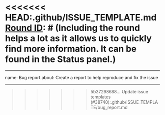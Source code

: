 <<<<<<< HEAD:.github/ISSUE_TEMPLATE.md
[Round ID]: # (Including the round helps a lot as it allows us to quickly find more information. It can be found in the Status panel.)
=======
---
name: Bug report
about: Create a report to help reproduce and fix the issue

---

[Round ID]: # (If you discovered this issue from playing tgstation hosted servers:)
[Round ID]: # (**INCLUDE THE ROUND ID**)
[Round ID]: # (It can be found in the Status panel or retrieved from https://atlantaned.space/statbus/round.php ! The round id let's us look up valuable information and logs for the round the bug happened.)

[Testmerges]: # (If you believe the issue to be caused by a test merge [OOC tab -> Show Server Revision], report it in the pull request's comment section instead.)
>>>>>>> 5b37298688... Update issue templates (#38740):.github/ISSUE_TEMPLATE/bug_report.md

[Reproduction]: # (Explain your issue in detail, including the steps to reproduce it. Issues without proper reproduction steps or explanation are open to being ignored/closed by maintainers.)

[For Admins]: # (Oddities induced by var-edits and other admin tools are not necessarily bugs. Verify that your issues occur under regular circumstances before reporting them.)

